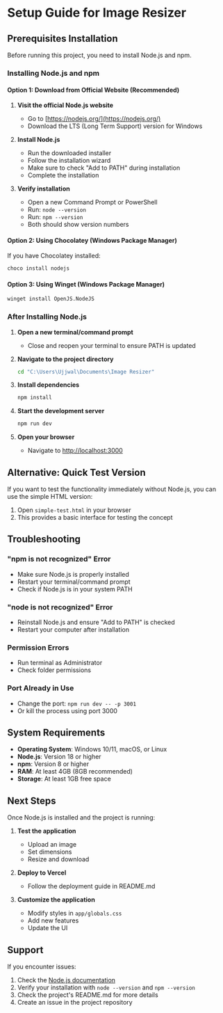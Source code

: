 # Setup Guide for Image Resizer

## Prerequisites Installation

Before running this project, you need to install Node.js and npm.

### Installing Node.js and npm

#### Option 1: Download from Official Website (Recommended)

1. **Visit the official Node.js website**
   - Go to [https://nodejs.org/](https://nodejs.org/)
   - Download the LTS (Long Term Support) version for Windows

2. **Install Node.js**
   - Run the downloaded installer
   - Follow the installation wizard
   - Make sure to check "Add to PATH" during installation
   - Complete the installation

3. **Verify installation**
   - Open a new Command Prompt or PowerShell
   - Run: `node --version`
   - Run: `npm --version`
   - Both should show version numbers

#### Option 2: Using Chocolatey (Windows Package Manager)

If you have Chocolatey installed:

```bash
choco install nodejs
```

#### Option 3: Using Winget (Windows Package Manager)

```bash
winget install OpenJS.NodeJS
```

### After Installing Node.js

1. **Open a new terminal/command prompt**
   - Close and reopen your terminal to ensure PATH is updated

2. **Navigate to the project directory**
   ```bash
   cd "C:\Users\Ujjwal\Documents\Image Resizer"
   ```

3. **Install dependencies**
   ```bash
   npm install
   ```

4. **Start the development server**
   ```bash
   npm run dev
   ```

5. **Open your browser**
   - Navigate to [http://localhost:3000](http://localhost:3000)

## Alternative: Quick Test Version

If you want to test the functionality immediately without Node.js, you can use the simple HTML version:

1. Open `simple-test.html` in your browser
2. This provides a basic interface for testing the concept

## Troubleshooting

### "npm is not recognized" Error
- Make sure Node.js is properly installed
- Restart your terminal/command prompt
- Check if Node.js is in your system PATH

### "node is not recognized" Error
- Reinstall Node.js and ensure "Add to PATH" is checked
- Restart your computer after installation

### Permission Errors
- Run terminal as Administrator
- Check folder permissions

### Port Already in Use
- Change the port: `npm run dev -- -p 3001`
- Or kill the process using port 3000

## System Requirements

- **Operating System**: Windows 10/11, macOS, or Linux
- **Node.js**: Version 18 or higher
- **npm**: Version 8 or higher
- **RAM**: At least 4GB (8GB recommended)
- **Storage**: At least 1GB free space

## Next Steps

Once Node.js is installed and the project is running:

1. **Test the application**
   - Upload an image
   - Set dimensions
   - Resize and download

2. **Deploy to Vercel**
   - Follow the deployment guide in README.md

3. **Customize the application**
   - Modify styles in `app/globals.css`
   - Add new features
   - Update the UI

## Support

If you encounter issues:

1. Check the [Node.js documentation](https://nodejs.org/en/docs/)
2. Verify your installation with `node --version` and `npm --version`
3. Check the project's README.md for more details
4. Create an issue in the project repository 